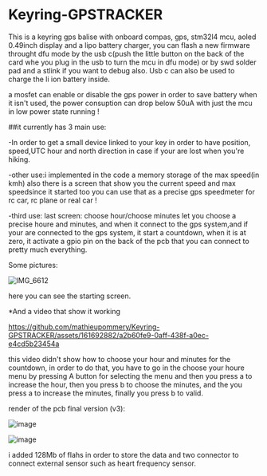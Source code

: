 # Keyring-GPSTRACKER

This is a keyring gps balise with onboard compas, gps, stm32l4 mcu, aoled 0.49inch display and a lipo battery charger,
you can flash a new firmware throught dfu mode by the usb c(push the little button on the back of the card whe you plug in the usb to turn the mcu in dfu mode) or by swd solder pad and a stlink if you want to debug also.
Usb c can also be used to charge the li ion battery inside.

a mosfet can enable or disable the gps power in order to save battery when it isn't used, the power consuption can drop below 50uA with just the mcu in low power state running !

##it currently has 3 main use: 

-In order to get a small device linked to your key in order to have position, speed,UTC hour and north direction in case if your are lost when you're hiking.


-other use:i implemented in the code a memory storage of the max speed(in kmh) also there is a screen that show you the current speed and max speedsince it started too you can use that as a precise gps speedmeter for rc car, rc plane or real car !


-third use: last screen: choose hour/choose minutes let you choose a precise houre and minutes, and when it connect to the gps system,and if your are connected to the gps system, it start a countdown, when it is at zero, it activate a gpio pin on the back of the pcb that you can connect to pretty much everything.

Some pictures:

![IMG_6612](https://github.com/mathieupommery/Keyring-GPSTRACKER/assets/161692882/6084d13b-143e-4e49-94e5-a6b4e5ec9856)

here you can see the starting screen.




*And a video that show it working

https://github.com/mathieupommery/Keyring-GPSTRACKER/assets/161692882/a2b60fe9-0aff-438f-a0ec-e4cd5b23454a

this video didn't show how to choose your hour and minutes for the countdown, in order to do that, you have to go in the choose your houre menu by pressing A button for selecting the menu and then you press a to increase the hour, then you press b to choose the minutes, and the you press a to increase the minutes, finally you press b to valid.

render of the pcb final version (v3):

![image](https://github.com/user-attachments/assets/ba09b323-06d4-486f-b5c9-d023ff07456d)

![image](https://github.com/user-attachments/assets/d007ec3d-60a8-4950-8905-ead666ac0d40)

i added 128Mb of flahs in order to store the data and two connector to connect external sensor such as heart frequency sensor.


